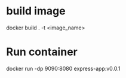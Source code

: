 # build image

docker build . -t <image_name>


# Run container
docker run -dp 9090:8080 express-app:v0.0.1